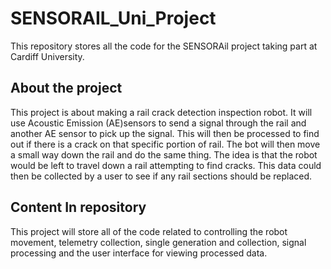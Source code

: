 # SENSORAIL_Uni_Project

This repository stores all the code for the SENSORAil project taking part at Cardiff University.

## About the project

This project is about making a rail crack detection inspection robot. It will use Acoustic Emission (AE)sensors to send a signal through the rail and another AE sensor to pick up the signal. This will then be processed to find out if there is a crack on that specific portion of rail. The bot will then move a small way down the rail and do the same thing. The idea is that the robot would be left to travel down a rail attempting to find cracks. This data could then be collected by a user to see if any rail sections should be replaced.

## Content In repository

This project will store all of the code related to controlling the robot movement, telemetry collection, single generation and collection, signal processing and the user interface for viewing processed data.